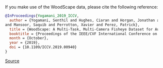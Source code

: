 If you make use of the WoodScape data, please cite the following reference:

``` bibtex
@InProceedings{Yogamani_2019_ICCV,
  author = {Yogamani, Senthil and Hughes, Ciaran and Horgan, Jonathan and Sistu, Ganesh and Varley, Padraig and O'Dea, Derek and Uricar, Michal and Milz, Stefan and Simon, Martin and Amende, Karl and Witt, Christian and Rashed, Hazem and Chennupati, Sumanth and Nayak, Sanjaya 
and Mansoor, Saquib and Perrotton, Xavier and Perez, Patrick},
  title = {WoodScape: A Multi-Task, Multi-Camera Fisheye Dataset for Autonomous Driving},
  booktitle = {Proceedings of the IEEE/CVF International Conference on Computer Vision (ICCV)},
  month = {October},
  year = {2019},
  doi = {10.1109/ICCV.2019.00940}
}
```

[Source](https://woodscape.valeo.com/woodscape/)